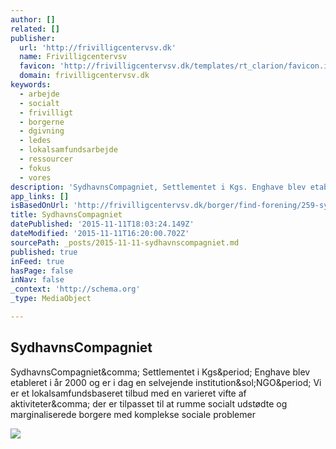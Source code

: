 ```yaml
---
author: []
related: []
publisher:
  url: 'http://frivilligcentervsv.dk'
  name: Frivilligcentervsv
  favicon: 'http://frivilligcentervsv.dk/templates/rt_clarion/favicon.ico'
  domain: frivilligcentervsv.dk
keywords:
  - arbejde
  - socialt
  - frivilligt
  - borgerne
  - dgivning
  - ledes
  - lokalsamfundsarbejde
  - ressourcer
  - fokus
  - vores
description: 'SydhavnsCompagniet, Settlementet i Kgs. Enghave blev etableret i år 2000 og er i dag en selvejende institution/NGO. Vi er et lokalsamfundsbaseret tilbud med en varieret vifte af aktiviteter, der er tilpasset til at rumme socialt udstødte og marginaliserede borgere med komplekse sociale problemer'
app_links: []
isBasedOnUrl: 'http://frivilligcentervsv.dk/borger/find-forening/259-sydhavnscompagniet'
title: SydhavnsCompagniet
datePublished: '2015-11-11T18:03:24.149Z'
dateModified: '2015-11-11T16:20:00.702Z'
sourcePath: _posts/2015-11-11-sydhavnscompagniet.md
published: true
inFeed: true
hasPage: false
inNav: false
_context: 'http://schema.org'
_type: MediaObject

---
```

<article style=""><h1>SydhavnsCompagniet</h1><p>SydhavnsCompagniet&amp;comma; Settlementet i Kgs&amp;period; Enghave blev etableret i år 2000 og er i dag en selvejende institution&amp;sol;NGO&amp;period; Vi er et lokalsamfundsbaseret tilbud med en varieret vifte af aktiviteter&amp;comma; der er tilpasset til at rumme socialt udstødte og marginaliserede borgere med komplekse sociale problemer</p><img src="http://frivilligcentervsv.dk/media/rokgallery/5/5176529f-42dd-4a73-be39-2dd5db862097/6736d10b-4a57-4e3c-83cc-27ee641f211c-thumb.jpg" /></article>